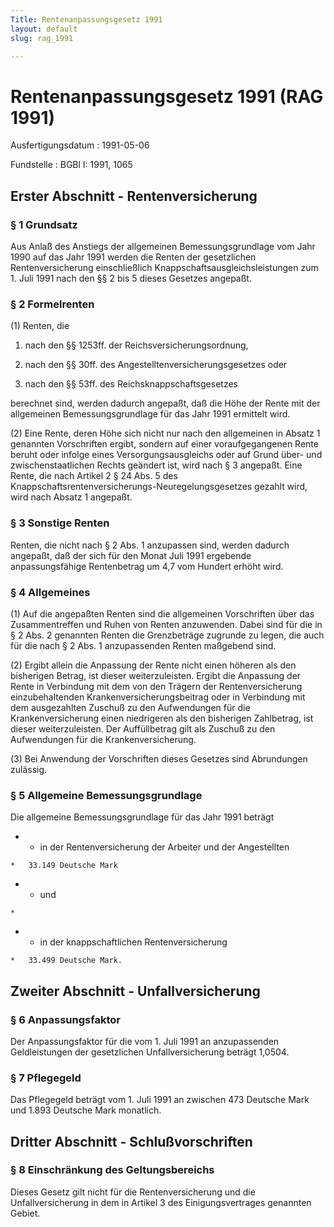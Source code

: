 ```yaml
---
Title: Rentenanpassungsgesetz 1991
layout: default
slug: rag_1991

---
```


# Rentenanpassungsgesetz 1991 (RAG 1991)

Ausfertigungsdatum
:   1991-05-06

Fundstelle
:   BGBl I: 1991, 1065



## Erster Abschnitt - Rentenversicherung



### § 1 Grundsatz

Aus Anlaß des Anstiegs der allgemeinen Bemessungsgrundlage vom Jahr
1990 auf das Jahr 1991 werden die Renten der gesetzlichen
Rentenversicherung einschließlich Knappschaftsausgleichsleistungen zum
1\. Juli 1991 nach den §§ 2 bis 5 dieses Gesetzes angepaßt.


### § 2 Formelrenten

(1) Renten, die

1.  nach den §§ 1253ff. der Reichsversicherungsordnung,


2.  nach den §§ 30ff. des Angestelltenversicherungsgesetzes oder


3.  nach den §§ 53ff. des Reichsknappschaftsgesetzes



berechnet sind, werden dadurch angepaßt, daß die Höhe der Rente mit
der allgemeinen Bemessungsgrundlage für das Jahr 1991 ermittelt wird.

(2) Eine Rente, deren Höhe sich nicht nur nach den allgemeinen in
Absatz 1 genannten Vorschriften ergibt, sondern auf einer
voraufgegangenen Rente beruht oder infolge eines Versorgungsausgleichs
oder auf Grund über- und zwischenstaatlichen Rechts geändert ist, wird
nach § 3 angepaßt. Eine Rente, die nach Artikel 2 § 24 Abs. 5 des
Knappschaftsrentenversicherungs-Neuregelungsgesetzes gezahlt wird,
wird nach Absatz 1 angepaßt.


### § 3 Sonstige Renten

Renten, die nicht nach § 2 Abs. 1 anzupassen sind, werden dadurch
angepaßt, daß der sich für den Monat Juli 1991 ergebende
anpassungsfähige Rentenbetrag um 4,7 vom Hundert erhöht wird.


### § 4 Allgemeines

(1) Auf die angepaßten Renten sind die allgemeinen Vorschriften über
das Zusammentreffen und Ruhen von Renten anzuwenden. Dabei sind für
die in § 2 Abs. 2 genannten Renten die Grenzbeträge zugrunde zu legen,
die auch für die nach § 2 Abs. 1 anzupassenden Renten maßgebend sind.

(2) Ergibt allein die Anpassung der Rente nicht einen höheren als den
bisherigen Betrag, ist dieser weiterzuleisten. Ergibt die Anpassung
der Rente in Verbindung mit dem von den Trägern der Rentenversicherung
einzubehaltenden Krankenversicherungsbeitrag oder in Verbindung mit
dem ausgezahlten Zuschuß zu den Aufwendungen für die
Krankenversicherung einen niedrigeren als den bisherigen Zahlbetrag,
ist dieser weiterzuleisten. Der Auffüllbetrag gilt als Zuschuß zu den
Aufwendungen für die Krankenversicherung.

(3) Bei Anwendung der Vorschriften dieses Gesetzes sind Abrundungen
zulässig.


### § 5 Allgemeine Bemessungsgrundlage

Die allgemeine Bemessungsgrundlage für das Jahr 1991 beträgt

*    *   in der Rentenversicherung  der Arbeiter und der Angestellten

    *   33.149 Deutsche Mark


*    *   und

    *

*    *   in der knappschaftlichen Rentenversicherung

    *   33.499 Deutsche Mark.





## Zweiter Abschnitt - Unfallversicherung



### § 6 Anpassungsfaktor

Der Anpassungsfaktor für die vom 1. Juli 1991 an anzupassenden
Geldleistungen der gesetzlichen Unfallversicherung beträgt 1,0504.


### § 7 Pflegegeld

Das Pflegegeld beträgt vom 1. Juli 1991 an zwischen 473 Deutsche Mark
und 1.893 Deutsche Mark monatlich.


## Dritter Abschnitt - Schlußvorschriften



### § 8 Einschränkung des Geltungsbereichs

Dieses Gesetz gilt nicht für die Rentenversicherung und die
Unfallversicherung in dem in Artikel 3 des Einigungsvertrages
genannten Gebiet.


